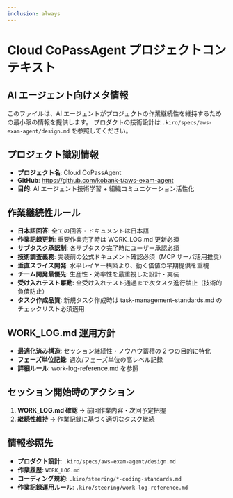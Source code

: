 ```yaml
---
inclusion: always
---
```


# Cloud CoPassAgent プロジェクトコンテキスト

## AI エージェント向けメタ情報

このファイルは、AI エージェントがプロジェクトの作業継続性を維持するための最小限の情報を提供します。
プロダクトの技術設計は `.kiro/specs/aws-exam-agent/design.md` を参照してください。

## プロジェクト識別情報

- **プロジェクト名**: Cloud CoPassAgent
- **GitHub**: https://github.com/kobank-t/aws-exam-agent
- **目的**: AI エージェント技術学習 + 組織コミュニケーション活性化

## 作業継続性ルール

- **日本語回答**: 全ての回答・ドキュメントは日本語
- **作業記録更新**: 重要作業完了時は WORK_LOG.md 更新必須
- **サブタスク承認制**: 各サブタスク完了時にユーザー承認必須
- **技術調査義務**: 実装前の公式ドキュメント確認必須（MCP サーバ活用推奨）
- **垂直スライス開発**: 水平レイヤー構築より、動く価値の早期提供を重視
- **チーム開発最優先**: 生産性・効率性を最重視した設計・実装
- **受け入れテスト駆動**: 全受け入れテスト通過まで次タスク進行禁止（技術的負債防止）
- **タスク作成品質**: 新規タスク作成時は task-management-standards.md のチェックリスト必須適用

## WORK_LOG.md 運用方針

- **最適化済み構造**: セッション継続性・ノウハウ蓄積の 2 つの目的に特化
- **フェーズ単位記録**: 週次/フェーズ単位の高レベル記録
- **詳細ルール**: work-log-reference.md を参照

## セッション開始時のアクション

1. **WORK_LOG.md 確認** → 前回作業内容・次回予定把握
2. **継続性維持** → 作業記録に基づく適切なタスク継続

## 情報参照先

- **プロダクト設計**: `.kiro/specs/aws-exam-agent/design.md`
- **作業履歴**: `WORK_LOG.md`
- **コーディング規約**: `.kiro/steering/*-coding-standards.md`
- **作業記録運用ルール**: `.kiro/steering/work-log-reference.md`
